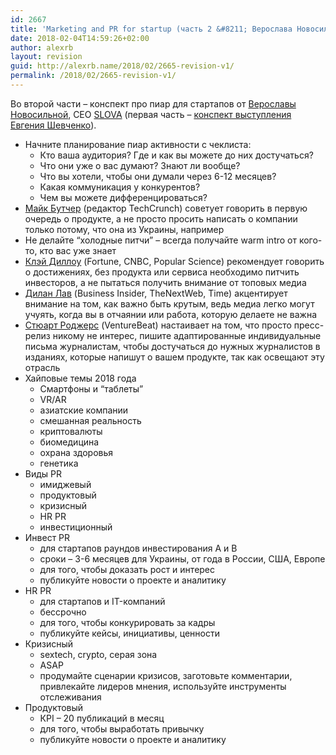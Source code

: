 ```yaml
---
id: 2667
title: 'Marketing and PR for startup (часть 2 &#8211; Верослава Новосильная)'
date: 2018-02-04T14:59:26+02:00
author: alexrb
layout: revision
guid: http://alexrb.name/2018/02/2665-revision-v1/
permalink: /2018/02/2665-revision-v1/
---
```

Во второй части &#8211; конспект про пиар для стартапов от [Верославы Новосильной](https://www.facebook.com/veroslava.novosilnaya?ref=br_rs), СЕО [SLOVA](https://www.facebook.com/slova.agency/) (первая часть &#8211; [конспект выступления Евгения Шевченко](http://alexrb.name/2018/01/konspekt-vstrechy-digital-marketing-y-pr-25-yanvarya-2018-hoda-chast-1-evhenyj-shevchenko/)).<!--more-->

  * Начните планирование пиар активности с чеклиста: 
      * Кто ваша аудитория? Где и как вы можете до них достучаться?
      * Что они уже о вас думают? Знают ли вообще?
      * Что вы хотели, чтобы они думали через 6-12 месяцев?
      * Какая коммуникация у конкурентов?
      * Чем вы можете дифференцироваться?
  * [Майк Бутчер](https://techcrunch.com/author/mike-butcher/) (редактор TechCrunch) советует говорить в первую очередь о продукте, а не просто просить написать о компании только потому, что она из Украины, например
  * Не делайте &#8220;холодные питчи&#8221; &#8211; всегда получайте warm intro от кого-то, кто вас уже знает
  * [Клэй Диллоу](https://www.linkedin.com/in/cdillow) (Fortune, CNBC, Popular Science) рекомендует говорить о достижениях, без продукта или сервиса необходимо питчить инвесторов, а не пытаться получить внимание от топовых медиа
  * [Дилан Лав](https://www.linkedin.com/in/dylanlove) (Business Insider, TheNextWeb, Time) акцентирует внимание на том, как важно быть крутым, ведь медиа легко могут учуять, когда вы в отчаянии или работа, которую делаете не важна
  * [Стюарт Роджерс](https://twitter.com/therealsjr) (VentureBeat) настаивает на том, что просто пресс-релиз никому не интерес, пишите адаптированные индивидуальные письма журналистам, чтобы достучаться до нужных журналистов в изданиях, которые напишут о вашем продукте, так как освещают эту отрасль
  * Хайповые темы 2018 года 
      * Смартфоны и &#8220;таблеты&#8221;
      * VR/AR
      * азиатские компании
      * смешанная реальность
      * криптовалюты
      * биомедицина
      * охрана здоровья
      * генетика
  * Виды PR 
      * имиджевый
      * продуктовый
      * кризисный
      * HR PR
      * инвестиционный
  * Инвест PR 
      * для стартапов раундов инвестирования А и В
      * сроки &#8211; 3-6 месяцев для Украины, от года в России, США, Европе
      * для того, чтобы доказать рост и интерес
      * публикуйте новости о проекте и аналитику
  * HR PR 
      * для стартапов и IT-компаний
      * бессрочно
      * для того, чтобы конкурировать за кадры
      * публикуйте кейсы, инициативы, ценности
  * Кризисный 
      * sextech, crypto, серая зона
      * ASAP
      * продумайте сценарии кризисов, заготовьте комментарии, привлекайте лидеров мнения, используйте инструменты отслеживания
  * Продуктовый 
      * КPI &#8211; 20 публикаций в месяц
      * для того, чтобы выработать привычку
      * публикуйте новости о проекте и аналитику

&nbsp;